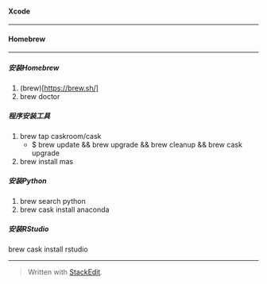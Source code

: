 
#### Xcode
***
#### Homebrew
***
##### 安装Homebrew
1. (brew)[https://brew.sh/]
1. brew doctor
##### 程序安装工具
1. brew tap caskroom/cask
    - $ brew update && brew upgrade && brew cleanup && brew cask upgrade
1. brew install mas
##### 安装Python
1. brew search python
1. brew cask install anaconda
##### 安装RStudio
brew cask install rstudio
***

> Written with [StackEdit](https://stackedit.io/).
<!--stackedit_data:
eyJoaXN0b3J5IjpbMTE1NjQ5NjQ0MF19
-->